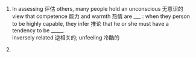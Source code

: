 1. In assessing 评估 others, many people hold an unconscious 无意识的 view that competence 能力 and warmth 热情 are ___ : when they person to be highly capable, they infer 推论 that he or she must have a tendency to be _____.      
inversely related 逆相关的; unfeeling 冷酷的     

2. 
